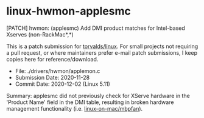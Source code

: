 # linux-hwmon-applesmc
[PATCH] hwmon: (applesmc) Add DMI product matches for Intel-based Xserves (non-RackMac*,*)

This is a patch submission for [torvalds/linux](https://github.com/torvalds/linux).  For small projects not requiring a pull request, or where maintainers prefer e-mail patch submissions, I keep copies here for reference/download.

- File: ./drivers/hwmon/applemon.c
- Submission Date: 2020-11-28
- Commit Date: 2020-12-02 (Linux 5.11)

Summary: applesmc did not previously check for XServe hardware in the 'Product Name' field in the DMI table, resulting in broken hardware management functionality (i.e. [linux-on-mac/mbpfan](https://github.com/linux-on-mac/mbpfan)).
